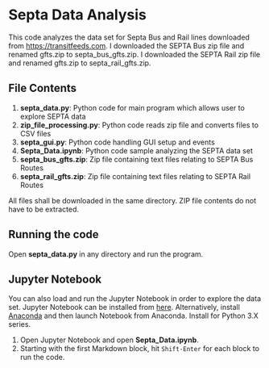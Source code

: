 # Septa Data Analysis

This code analyzes the data set for Septa Bus and Rail lines downloaded from https://transitfeeds.com.  I downloaded the SEPTA Bus zip file and renamed gfts.zip to septa_bus_gfts.zip.  I downloaded the SEPTA Rail zip file and renamed gfts.zip to septa_rail_gfts.zip.

## File Contents

1. **septa_data.py**: Python code for main program which allows user to explore SEPTA data
2. **zip_file_processing.py**: Python code reads zip file and converts files to CSV files
3. **septa_gui.py**: Python code handling GUI setup and events
4. **Septa_Data.ipynb**: Python code sample analyzing the SEPTA data set
5. **septa_bus_gfts.zip**: Zip file containing text files relating to SEPTA Bus Routes
6. **septa_rail_gfts.zip**: Zip file containing text files relating to SEPTA Rail Routes

All files shall be downloaded in the same directory.  ZIP file contents do not have to be extracted.

## Running the code

Open **septa_data.py** in any directory and run the program.

## Jupyter Notebook

You can also load and run the Jupyter Notebook in order to explore the data set.  Jupyter Notebook can be installed from [here](http://jupyter.org/).  Alternatively, install [Anaconda](https://www.continuum.io/downloads) and then launch Notebook from Anaconda.  Install for Python 3.X series.

1. Open Jupyter Notebook and open **Septa_Data.ipynb**.
2. Starting with the first Markdown block, hit `Shift-Enter` for each block to run the code.